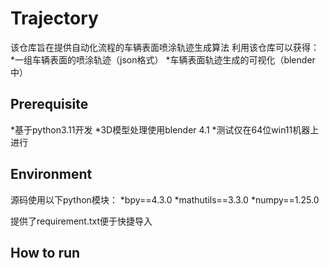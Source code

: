 # Trajectory
该仓库旨在提供自动化流程的车辆表面喷涂轨迹生成算法
利用该仓库可以获得：
*一组车辆表面的喷涂轨迹（json格式）
*车辆表面轨迹生成的可视化（blender中）

## Prerequisite
*基于python3.11开发
*3D模型处理使用blender 4.1
*测试仅在64位win11机器上进行

## Environment
源码使用以下python模块：
*bpy==4.3.0
*mathutils==3.3.0
*numpy==1.25.0

提供了requirement.txt便于快捷导入

## How to run


